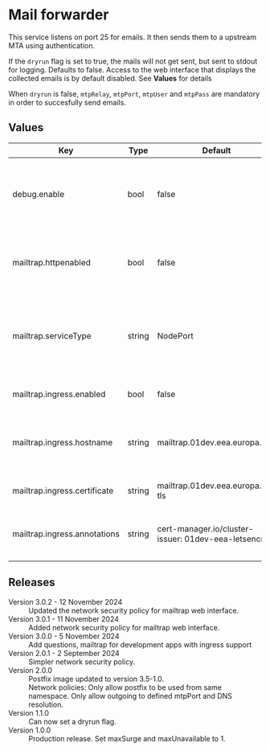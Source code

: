 # Mail forwarder

This service listens on port 25 for emails. It then sends them to a upstream
MTA using authentication.

If the `dryrun` flag is set to true, the mails will not get sent, but sent to stdout
for logging. Defaults to false. Access to the web interface that displays the collected emails 
is by default disabled. See **Values** for details

When `dryrun` is false, `mtpRelay`, `mtpPort`, `mtpUser` and `mtpPass` are mandatory 
in order to succesfully send emails.

## Values

| Key | Type | Default | Description |
|-----|------|---------|-------------|
| debug.enable | bool | false | Set true to install the mailtrap image instead of the postfix one |
| mailtrap.httpenabled | bool | false | Set true to enable the http service in order to view the web interface |
| mailtrap.serviceType | string | NodePort | NodePort to expose the service, ClusterIP if you want to use "kubectl port-forward" |
| mailtrap.ingress.enabled | bool | false | Set true to enable ingress |
| mailtrap.ingress.hostname | string | mailtrap.01dev.eea.europa.eu | Unique url for your application, must resolve to the cluster frontend |
| mailtrap.ingress.certificate | string | mailtrap.01dev.eea.europa.eu-tls | Unique name for certificate |
| mailtrap.ingress.annotations | string | cert-manager.io/cluster-issuer: 01dev-eea-letsencrypt | Mandatory configuration for letsencrypt to work |




## Releases

<dl>
  <dt>Version 3.0.2 - 12 November 2024</dt>
  <dd>Updated the network security policy for mailtrap web interface.</dd>

  <dt>Version 3.0.1 - 11 November 2024</dt>
  <dd>Added network security policy for mailtrap web interface.</dd>

  <dt>Version 3.0.0 - 5 November 2024</dt>
  <dd>Add questions, mailtrap for development apps with ingress support</dd>

  <dt>Version 2.0.1 - 2 September 2024</dt>
  <dd>Simpler network security policy.</dd>

  <dt>Version 2.0.0</dt>
  <dd>Postfix image updated to version 3.5-1.0.</dd>
  <dd>Network policies: Only allow postfix to be used from same namespace.
    Only allow outgoing to defined mtpPort and DNS resolution.</dd>

  <dt>Version 1.1.0</dt>
  <dd>Can now set a dryrun flag.</dd>

  <dt>Version 1.0.0</dt>
  <dd>Production release. Set maxSurge and maxUnavailable to 1.</dd>

</dl>

